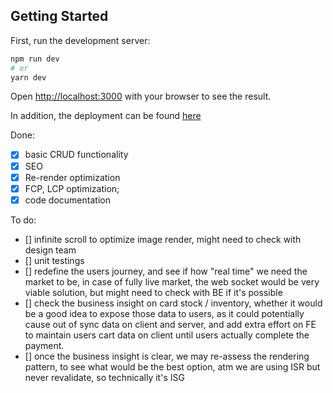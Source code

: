 ## Getting Started

First, run the development server:

```bash
npm run dev
# or
yarn dev
```

Open [http://localhost:3000](http://localhost:3000) with your browser to see the result.

In addition, the deployment can be found [here](https://opn-th-front-end-challenges-s-nuttapong.vercel.app/cards/1)

Done:
- [x] basic CRUD functionality
- [x] SEO
- [x] Re-render optimization
- [x] FCP, LCP optimization; 
- [x] code documentation

To do:
- [] infinite scroll to optimize image render, might need to check with design team  
- [] unit testings
- [] redefine the users journey, and see if how "real time" we need the market to be, in case of fully live market, the web socket would be very viable solution, but might need to check with BE if it's possible
- [] check the business insight on card stock / inventory, whether it would be a good idea to expose those data to users, as it could potentially cause out of sync data on client and server, and add extra effort on FE to maintain users cart data on client until users actually complete the payment.  
- [] once the business insight is clear, we may re-assess the rendering pattern, to see what would be the best option, atm we are using ISR but never revalidate, so technically it's ISG
